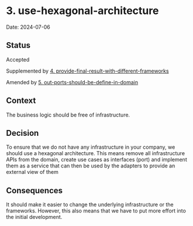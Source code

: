 # 3. use-hexagonal-architecture

Date: 2024-07-06

## Status

Accepted

Supplemented by [4. provide-final-result-with-different-frameworks](0004-provide-final-result-with-different-frameworks.md)

Amended by [5. out-ports-should-be-define-in-domain](0005-out-ports-should-be-define-in-domain.md)

## Context

The business logic should be free of infrastructure.

## Decision

To ensure that we do not have any infrastructure in your company, we should use a hexagonal architecture. This means
remove all infrastructure APIs from the domain, create use cases as interfaces (port) and implement them as a service
that can then be used by the adapters to provide an external view of them

## Consequences

It should make it easier to change the underlying infrastructure or the frameworks. However, this also means that we
have to put more effort into the initial development.
